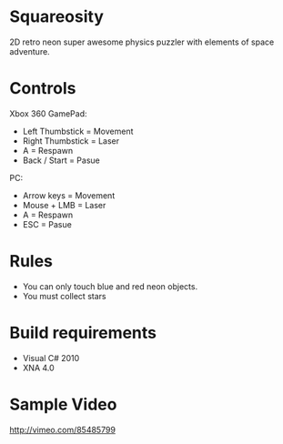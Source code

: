 Squareosity
===========

2D retro neon super awesome physics puzzler with elements of space adventure. 

Controls
========

Xbox 360 GamePad:
- Left Thumbstick = Movement
- Right Thumbstick = Laser
- A = Respawn 
- Back / Start = Pasue


PC:
- Arrow keys = Movement 
- Mouse + LMB = Laser 
- A = Respawn
- ESC = Pasue

Rules
=====

- You can only touch blue and red neon objects.
- You must collect stars

Build requirements
==================
- Visual C# 2010
- XNA 4.0

Sample Video
============
http://vimeo.com/85485799
